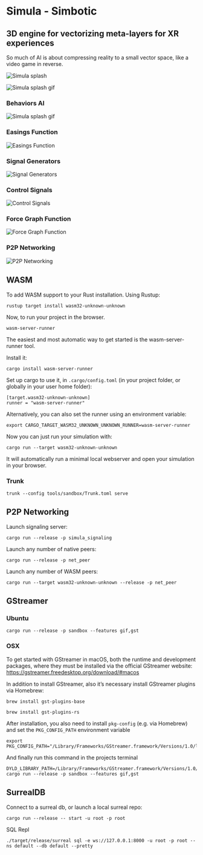 # Simula - Simbotic

## 3D engine for vectorizing meta-layers for XR experiences
So much of AI is about compressing reality to a small vector space, like a video game in reverse.

![Simula splash](docs/splash.png)

![Simula splash gif](docs/Simula__main.gif)

### Behaviors AI
![Simula splash gif](docs/behaviors.gif)

### Easings Function

![Easings Function](docs/easings_functions.png)

### Signal Generators

![Signal Generators](docs/signal_generators.png)

### Control Signals

![Control Signals](docs/control_signals.png)

### Force Graph Function

![Force Graph Function](docs/force_graph_function.png)

### P2P Networking

![P2P Networking](docs/p2p.png)

## WASM
To add WASM support to your Rust installation. Using Rustup:
```
rustup target install wasm32-unknown-unknown
```

Now, to run your project in the browser.
```
wasm-server-runner
```

The easiest and most automatic way to get started is the wasm-server-runner tool.

Install it:
```
cargo install wasm-server-runner
```

Set up cargo to use it, in `.cargo/config.toml` (in your project folder, or globally in your user home folder):
```
[target.wasm32-unknown-unknown]
runner = "wasm-server-runner"
```

Alternatively, you can also set the runner using an environment variable:

```
export CARGO_TARGET_WASM32_UNKNOWN_UNKNOWN_RUNNER=wasm-server-runner
```

Now you can just run your simulation with:
```
cargo run --target wasm32-unknown-unknown
```

It will automatically run a minimal local webserver and open your simulation in your browser.

### Trunk
```
trunk --config tools/sandbox/Trunk.toml serve
```

## P2P Networking

Launch signaling server:
```
cargo run --release -p simula_signaling
```

Launch any number of native peers:
```
cargo run --release -p net_peer
```

Launch any number of WASM peers:
```
cargo run --target wasm32-unknown-unknown --release -p net_peer
```

## GStreamer

### Ubuntu
```
cargo run --release -p sandbox --features gif,gst
```

### OSX
To get started with GStreamer in macOS, both the runtime and development packages, where they must be installed via the official GStreamer website: https://gstreamer.freedesktop.org/download/#macos

In addition to install GStreamer, also it’s necessary install GStreamer plugins via Homebrew:
```
brew install gst-plugins-base
```
```
brew install gst-plugins-rs
```
After installation, you also need to install `pkg-config` (e.g. via Homebrew) and set the `PKG_CONFIG_PATH` environment variable
```
export PKG_CONFIG_PATH="/Library/Frameworks/GStreamer.framework/Versions/1.0/lib/pkgconfig${PKG_CONFIG_PATH:+:$PKG_CONFIG_PATH}"
```
And finally run this command in the projects terminal
```
DYLD_LIBRARY_PATH=/Library/Frameworks/GStreamer.framework/Versions/1.0/lib cargo run --release -p sandbox --features gif,gst
```

## SurrealDB

Connect to a surreal db, or launch a local surreal repo:
```
cargo run --release -- start -u root -p root
```

SQL Repl
```
./target/release/surreal sql -e ws://127.0.0.1:8000 -u root -p root --ns default --db default --pretty
```
